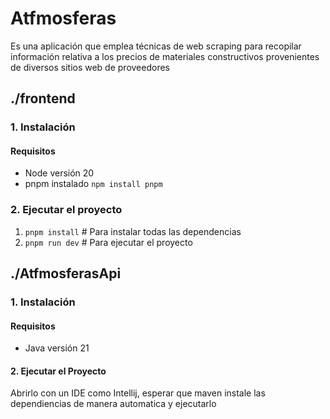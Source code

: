# Atfmosferas

Es una aplicación que emplea técnicas de web scraping para recopilar información relativa a los precios de materiales constructivos provenientes de diversos sitios web de proveedores

## ./frontend

### 1. Instalación

#### Requisitos

  * Node versión 20
  * pnpm instalado ```npm install pnpm```
    
### 2. Ejecutar el proyecto

1. ```pnpm install``` # Para instalar todas las dependencias
2. ```pnpm run dev``` # Para ejecutar el proyecto


## ./AtfmosferasApi

### 1. Instalación

#### Requisitos 

  * Java versión 21

#### 2. Ejecutar el Proyecto

Abrirlo con un IDE como Intellij, esperar que maven instale las dependiencias de manera automatica y ejecutarlo
